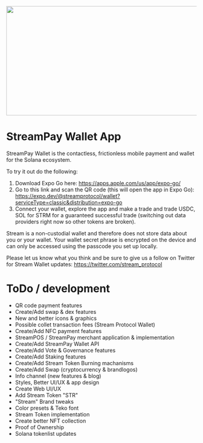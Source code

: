 <p align="center">
  <img src="https://i.imgur.com/ZpgeUEr.png" width="800" height="290"/>

# StreamPay Wallet App

StreamPay Wallet is the contactless, frictionless mobile payment and wallet for the Solana ecosystem.

To try it out do the following:

1. Download Expo Go here: https://apps.apple.com/us/app/expo-go/
2. Go to this link and scan the QR code (this will open the app in Expo Go): https://expo.dev/@streamprotocol/wallet?serviceType=classic&distribution=expo-go
3. Connect your wallet, explore the app and make a trade and trade USDC, SOL for STRM for a guaranteed successful trade (switching out data providers right now so other tokens are broken).

Stream is a non-custodial wallet and therefore does not store data about you or your wallet. Your wallet secret phrase is encrypted on the device and can only be accessed using the passcode you set up locally.

Please let us know what you think and be sure to give us a follow on Twitter for Stream Wallet updates: https://twitter.com/stream_protocol

# ToDo / development

- QR code payment features
- Create/Add swap & dex features
- New and better icons & graphics
- Possible collet transaction fees (Stream Protocol Wallet)
- Create/Add NFC payment features
- StreamPOS / StreamPay merchant application & implementation
- Create/Add StreamPay Wallet API
- Create/Add Vote & Governance features
- Create/Add Staking features
- Create/Add Stream Token Burning machanisms
- Create/Add Swap (cryptocurrency & brandlogos)
- Info channel (new features & blog)
- Styles, Better UI/UX & app design
- Create Web UI/UX
- Add Stream Token "STR"
- "Stream" Brand tweaks 
- Color presets & Teko font
- Stream Token implementation
- Create better NFT collection
- Proof of Ownership
- Solana tokenlist updates
